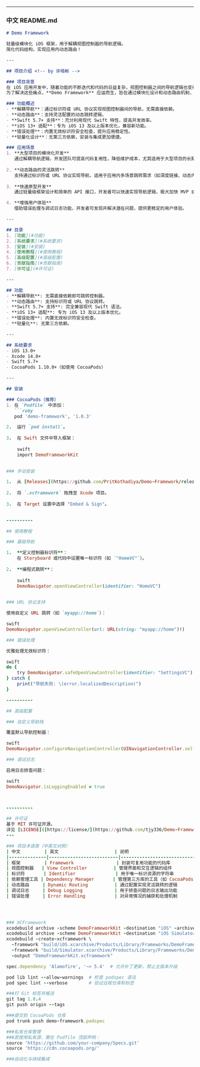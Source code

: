 
---

### 中文 README.md

```markdown
# Demo Framework 

轻量级模块化 iOS 框架，用于解耦视图控制器的导航逻辑。  
简化代码结构，实现应用内动态路由！

---

## 项目介绍 <!-- by 许培彬 -->

### 项目背景
在 iOS 应用开发中，随着功能的不断迭代和代码的日益复杂，视图控制器之间的导航逻辑也变得愈加复杂且难以维护。传统的导航方式往往存在强耦合问题，导致代码难以复用，测试难度增加，并且限制了开发的灵活性。  
为了解决这些痛点，**Demo Framework** 应运而生，旨在通过模块化设计和动态路由机制，为开发者提供一种轻量级、可扩展的导航解决方案。

### 功能概述
- **解耦导航**：通过标识符或 URL 协议实现视图控制器间的导航，无需直接依赖。
- **动态路由**：支持灵活配置的动态跳转逻辑。
- **Swift 5.7+ 支持**：充分利用现代 Swift 特性，提高开发效率。
- **iOS 13+ 适配**：专为 iOS 13 及以上版本优化，兼容新功能。
- **错误处理**：内置无效标识符安全检查，提升应用稳定性。
- **轻量化设计**：无第三方依赖，安装与集成更加便捷。

### 应用场景
1. **大型项目的模块化开发**  
   通过解耦导航逻辑，开发团队可提高代码复用性，降低维护成本，尤其适用于大型项目的长期迭代开发。
   
2. **动态路由的灵活跳转**  
   支持通过标识符或 URL 协议实现导航，适用于应用内多场景跳转需求（如深度链接、动态内容加载等）。
   
3. **快速原型开发**  
   通过轻量级框架设计和简单的 API 接口，开发者可以快速实现导航逻辑，极大加快 MVP 或原型的开发速度。

4. **增强用户体验**  
   借助错误处理与调试日志功能，开发者可发现并解决潜在问题，提供更稳定的用户体验。

---

## 目录
1. [功能](#功能)
2. [系统要求](#系统要求)
3. [安装](#安装)
4. [使用教程](#使用教程)
5. [高级配置](#高级配置)
6. [贡献指南](#贡献指南)
7. [许可证](#许可证)

---

## 功能 
- **解耦导航**: 无需直接依赖即可跳转控制器。
- **动态路由**: 支持标识符或 URL 协议跳转。
- **Swift 5.7+ 支持**: 完全兼容现代 Swift 语法。
- **iOS 13+ 适配**: 专为 iOS 13 及以上版本优化。
- **错误处理**: 内置无效标识符安全检查。
- **轻量化**: 无第三方依赖。

---

## 系统要求
- iOS 13.0+
- Xcode 14.0+
- Swift 5.7+
- CocoaPods 1.10.0+（如使用 CocoaPods）

---

## 安装

### CocoaPods（推荐）
1. 在 `Podfile` 中添加：
   ```ruby
   pod 'demo-framework', '1.0.3'

2.  运行 `pod install`。
    
3.  在 Swift 文件中导入框架：
    
    swift
    import DemoFrameworkKit
    

### 手动安装

1.  从 [Releases](https://github.com/PritKothadiya/Demo-Framework/releases) 页面下载 `DemoFrameworkKit.xcframework`。
    
2.  将 `.xcframework` 拖拽至 Xcode 项目。
    
3.  在 Target 设置中选择 "Embed & Sign"。
    

----------

## 使用教程

### 基础导航

1.  **定义控制器标识符**：  
    在 Storyboard 或代码中设置唯一标识符（如 `"HomeVC"`）。
    
2.  **编程式跳转**：
    
    swift
    DemoNavigator.openViewController(identifier: "HomeVC")
    

### URL 协议支持

使用自定义 URL 跳转（如 `myapp://home`）：

swift
DemoNavigator.openViewController(url: URL(string: "myapp://home")!)

### 错误处理

优雅处理无效标识符：

swift
do {
    try DemoNavigator.safeOpenViewController(identifier: "SettingsVC")
} catch {
    print("导航失败: \(error.localizedDescription)")
}

----------

## 高级配置

### 自定义导航栈

覆盖默认导航控制器：

swift
DemoNavigator.configureNavigationController(UINavigationController.self)

### 调试日志

启用日志排查问题：

swift
DemoNavigator.isLoggingEnabled = true



----------

## 许可证 
基于 MIT 许可证开源。
详见 [LICENSE]([https://license/](https://github.com/tjy336/Demo-Framework/blob/main/LICENSE))。
---

### 项目术语表（中英文对照）
| 中文         | 英文                     | 说明                                   |
|--------------|--------------------------|----------------------------------------|
| 框架         | Framework                | 封装可复用功能的代码库                 |
| 视图控制器   | View Controller          | 管理界面和交互逻辑的组件               |
| 标识符       | Identifier               | 用于唯一标识资源的字符串               |
| 依赖管理工具 | Dependency Manager       | 管理第三方库的工具（如 CocoaPods）     |
| 动态路由     | Dynamic Routing          | 通过配置实现灵活跳转的逻辑             |
| 调试日志     | Debug Logging            | 用于排查问题的日志输出功能             |
| 错误处理     | Error Handling           | 对异常情况的捕获和处理机制             |




### XCFramework
xcodebuild archive -scheme DemoFrameworkKit -destination "iOS" -archivePath "build/iOS"
xcodebuild archive -scheme DemoFrameworkKit -destination "iOS Simulator" -archivePath "build/Simulator"
xcodebuild -create-xcframework \
  -framework "build/iOS.xcarchive/Products/Library/Frameworks/DemoFrameworkKit.framework" \
  -framework "build/Simulator.xcarchive/Products/Library/Frameworks/DemoFrameworkKit.framework" \
  -output "DemoFrameworkKit.xcframework"

spec.dependency 'Alamofire', '~> 5.4'  # 允许补丁更新，禁止主版本升级

pod lib lint --allow-warnings  # 检查 podspec 语法
pod spec lint --verbose        # 验证远程仓库和标签

###打 Git 标签并推送
git tag 1.0.4
git push origin --tags

###提交到 CocoaPods 仓库
pod trunk push demo-framework.podspec

###私有仓库管理
###若使用私有源，需在 Podfile 顶部声明：
source 'https://github.com/your-company/Specs.git'
source 'https://cdn.cocoapods.org/'

###自动化与持续集成


